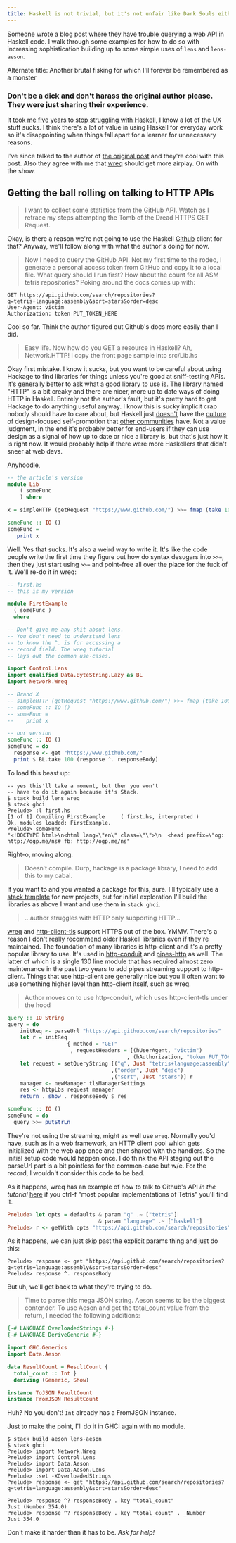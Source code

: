 ```yaml
---
title: Haskell is not trivial, but it's not unfair like Dark Souls either
---
```


Someone wrote a blog post where they have trouble querying a web API in Haskell code. I walk through some examples for how to do so with increasing sophistication building up to some simple uses of `lens` and `lens-aeson`.

<!--more-->

Alternate title: Another brutal fisking for which I'll forever be remembered as a monster

### Don't be a dick and don't harass the original author please. They were just sharing their experience.

It [took me five years to stop struggling with Haskell](https://www.youtube.com/watch?v=Bg9ccYzMbxc), I know a lot of the UX stuff sucks. I think there's a lot of value in using Haskell for everyday work so it's disappointing when things fall apart for a learner for unnecessary reasons.

I've since talked to the author of [the original post](http://deliberate-software.com/haskell-is-the-dark-souls-of-programming/) and they're cool with this post. Also they agree with me that [wreq](http://www.serpentine.com/wreq/tutorial.html) should get more airplay. On with the show.

## Getting the ball rolling on talking to HTTP APIs

>I want to collect some statistics from the GitHub API. Watch as I retrace my steps attempting the Tomb of the Dread HTTPS GET Request.

Okay, is there a reason we're not going to use the Haskell [Github](https://github.com/phadej/github) client for that? Anyway, we'll follow along with what the author's doing for now.

>Now I need to query the GitHub API. Not my first time to the rodeo, I generate a personal access token from GitHub and copy it to a local file. What query should I run first? How about the count for all ASM tetris repositories? Poking around the docs comes up with:

```
GET https://api.github.com/search/repositories?q=tetris+language:assembly&sort=stars&order=desc
User-Agent: victim
Authorization: token PUT_TOKEN_HERE
```

Cool so far. Think the author figured out Github's docs more easily than I did.

>Easy life. Now how do you GET a resource in Haskell? Ah, Network.HTTP! I copy the front page sample into src/Lib.hs

Okay first mistake. I know it sucks, but you want to be careful about using Hackage to find libraries for things unless you're good at sniff-testing APIs. It's generally better to ask what a good library to use is. The library named "HTTP" is a bit creaky and there are nicer, more up to date ways of doing HTTP in Haskell. Entirely not the author's fault, but it's pretty hard to get Hackage to do anything useful anyway. I know this is sucky implicit crap nobody should have to care about, but Haskell just [doesn't](http://hackage.haskell.org/) have the [culture](https://xingframework.com/home) of design-focused self-promotion that [other communities](https://www.totaljs.com/) have. Not a value judgment, in the end it's probably better for end-users if they can use design as a signal of how up to date or nice a library is, but that's just how it is right now. It would probably help if there were more Haskellers that didn't sneer at web devs.

Anyhoodle,

```haskell
-- the article's version
module Lib
    ( someFunc
    ) where

x = simpleHTTP (getRequest "https://www.github.com/") >>= fmap (take 100) . getResponseBody

someFunc :: IO ()
someFunc =
   print x
```

Well. Yes that sucks. It's also a weird way to write it. It's like the code people write the first time they figure out how do syntax desugars into `>>=`, then they just start using `>>=` and point-free all over the place for the fuck of it. We'll re-do it in wreq:

```haskell
-- first.hs
-- this is my version

module FirstExample
  ( someFunc )
  where

-- Don't give me any shit about lens.
-- You don't need to understand lens
-- to know the ^. is for accessing a
-- record field. The wreq tutorial
-- lays out the common use-cases.

import Control.Lens
import qualified Data.ByteString.Lazy as BL
import Network.Wreq

-- Brand X
-- simpleHTTP (getRequest "https://www.github.com/") >>= fmap (take 100) . getResponseBody
-- someFunc :: IO ()
-- someFunc =
--    print x

-- our version
someFunc :: IO ()
someFunc = do
  response <- get "https://www.github.com/"
  print $ BL.take 100 (response ^. responseBody)
```

To load this beast up:

```
-- yes this'll take a moment, but then you won't
-- have to do it again because it's Stack.
$ stack build lens wreq
$ stack ghci
Prelude> :l first.hs 
[1 of 1] Compiling FirstExample     ( first.hs, interpreted )
Ok, modules loaded: FirstExample.
Prelude> someFunc
"<!DOCTYPE html>\n<html lang=\"en\" class=\"\">\n  <head prefix=\"og: http://ogp.me/ns# fb: http://ogp.me/ns"
```

Right-o, moving along.

>Doesn’t compile. Durp, hackage is a package library, I need to add this to my cabal.

If you want to and you wanted a package for this, sure. I'll typically use a [stack template](https://github.com/commercialhaskell/stack-templates) for new projects, but for initial exploration I'll build the libraries as above I want and use them in `stack ghci`.

>...author struggles with HTTP only supporting HTTP...

[wreq](http://www.serpentine.com/wreq/tutorial.html) and [http-client-tls](https://hackage.haskell.org/package/http-client-tls) support HTTPS out of the box. YMMV. There's a reason I don't really recommend older Haskell libraries even if they're maintained. The foundation of many libraries is http-client and it's a pretty popular library to use. It's used in [http-conduit](https://hackage.haskell.org/package/http-conduit) and [pipes-http](https://hackage.haskell.org/package/pipes-http) as well. The latter of which is a single 130 line module that has required almost zero maintenance in the past two years to add pipes streaming support to http-client. Things that use http-client are generally nice but you'll often want to use something higher level than http-client itself, such as wreq.

>Author moves on to use http-conduit, which uses http-client-tls under the hood

```haskell
query :: IO String
query = do
    initReq <- parseUrl "https://api.github.com/search/repositories"
    let r = initReq
                   { method = "GET"
                    , requestHeaders = [(hUserAgent, "victim")
                                      , (hAuthorization, "token PUT_TOKEN_HERE")]}
    let request = setQueryString [("q", Just "tetris+language:assembly")
                                 ,("order", Just "desc")
                                 ,("sort", Just "stars")] r
    manager <- newManager tlsManagerSettings
    res <- httpLbs request manager
    return . show . responseBody $ res

someFunc :: IO ()
someFunc = do
  query >>= putStrLn
```

They're not using the streaming, might as well use `wreq`. Normally you'd have, such as in a web framework, an HTTP client pool which gets initialized with the web app once and then shared with the handlers. So the initial setup code would happen once. I do think the API staging out the parseUrl part is a bit pointless for the common-case but w/e. For the record, I wouldn't consider this code to be bad.

As it happens, wreq has an example of how to talk to Github's API _in the tutorial_ [here](http://www.serpentine.com/wreq/) if you ctrl-f "most popular implementations of Tetris" you'll find it.

```haskell
Prelude> let opts = defaults & param "q" .~ ["tetris"]
                             & param "language" .~ ["haskell"]
Prelude> r <- getWith opts "https://api.github.com/search/repositories"
```

As it happens, we can just skip past the explicit params thing and just do this:

```
Prelude> response <- get "https://api.github.com/search/repositories?q=tetris+language:assembly&sort=stars&order=desc"
Prelude> response ^. responseBody
```

But uh, we'll get back to what they're trying to do.

>Time to parse this mega JSON string. Aeson seems to be the biggest contender. To use Aeson and get the total_count value from the return, I needed the following additions:

```haskell
{-# LANGUAGE OverloadedStrings #-}
{-# LANGUAGE DeriveGeneric #-}

import GHC.Generics
import Data.Aeson

data ResultCount = ResultCount {
  total_count :: Int }
  deriving (Generic, Show)

instance ToJSON ResultCount
instance FromJSON ResultCount
```

Huh? No you don't! `Int` already has a FromJSON instance.

Just to make the point, I'll do it in GHCi again with no module.

```
$ stack build aeson lens-aeson
$ stack ghci
Prelude> import Network.Wreq
Prelude> import Control.Lens
Prelude> import Data.Aeson
Prelude> import Data.Aeson.Lens
Prelude> :set -XOverloadedStrings
Prelude> response <- get "https://api.github.com/search/repositories?q=tetris+language:assembly&sort=stars&order=desc"

Prelude> response ^? responseBody . key "total_count"
Just (Number 354.0)
Prelude> response ^? responseBody . key "total_count" . _Number
Just 354.0
```

Don't make it harder than it has to be. _Ask for help!_
